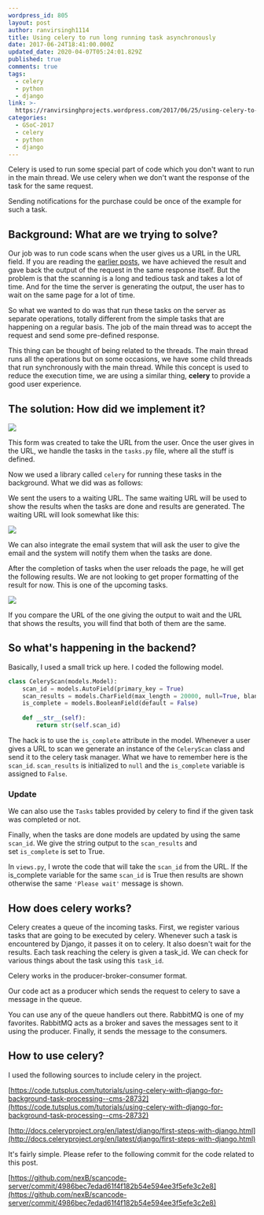 ```yaml
---
wordpress_id: 805
layout: post
author: ranvirsingh1114
title: Using celery to run long running task asynchronously
date: 2017-06-24T18:41:00.000Z
updated_date: 2020-04-07T05:24:01.829Z
published: true
comments: true
tags:
  - celery
  - python
  - django
link: >-
  https://ranvirsinghprojects.wordpress.com/2017/06/25/using-celery-to-run-long-running-task-asynchronously/
categories:
  - GSoC-2017
  - celery
  - python
  - django
---
```


Celery is used to run some special part of code which you don't want to run in the main thread. We use celery when we don't want the response of the task for the same request.

Sending notifications for the purchase could be once of the example for such a task.

## Background: What are we trying to solve?

Our job was to run code scans when the user gives us a URL in the URL field. If you are reading the [earlier posts](https://ranvir.xyz/blog/categories/#GSoC-2017), we have achieved the result and gave back the output of the request in the same response itself. But the problem is that the scanning is a long and tedious task and takes a lot of time. And for the time the server is generating the output, the user has to wait on the same page for a lot of time.

So what we wanted to do was that run these tasks on the server as separate operations, totally different from the simple tasks that are happening on a regular basis. The job of the main thread was to accept the request and send some pre-defined response.

This thing can be thought of being related to the threads. The main thread runs all the operations but on some occasions, we have some child threads that run synchronously with the main thread. While this concept is used to reduce the execution time, we are using a similar thing, **celery** to provide a good user experience.

## The solution: How did we implement it?

![](http://imgur.com/VXGTlPCl.png)

This form was created to take the URL from the user. Once the user gives in the URL, we handle the tasks in the `tasks.py` file, where all the stuff is defined.

Now we used a library called `celery` for running these tasks in the background. What we did was as follows:

We sent the users to a waiting URL. The same waiting URL will be used to show the results when the tasks are done and results are generated. The waiting URL will look somewhat like this:

![](http://imgur.com/im9Nufel.png)

We can also integrate the email system that will ask the user to give the email and the system will notify them when the tasks are done.

After the completion of tasks when the user reloads the page, he will get the following results. We are not looking to get proper formatting of the result for now. This is one of the upcoming tasks.

![](http://imgur.com/gLOyyEsl.png)

If you compare the URL of the one giving the output to wait and the URL that shows the results, you will find that both of them are the same.

## So what's happening in the backend?

Basically, I used a small trick up here. I coded the following model.

    
```python
class CeleryScan(models.Model):
    scan_id = models.AutoField(primary_key = True)
    scan_results = models.CharField(max_length = 20000, null=True, blank=True)
    is_complete = models.BooleanField(default = False)
    
    def __str__(self):
        return str(self.scan_id)
```


The hack is to use the `is_complete` attribute in the model. Whenever a user gives a URL to scan we generate an instance of the `CeleryScan` class and send it to the celery task manager. What we have to remember here is the `scan_id`. `scan_results` is initialized to `null` and the `is_complete` variable is assigned to `False`.

### Update

We can also use the `Tasks` tables provided by celery to find if the given task was completed or not.

Finally, when the tasks are done models are updated by using the same `scan_id`. We give the string output to the `scan_results` and set `is_complete` is set to True.

In `views.py`, I wrote the code that will take the `scan_id` from the URL. If the is_complete variable for the same `scan_id` is True then results are shown otherwise the same `'Please wait'` message is shown.

## How does celery works?

Celery creates a queue of the incoming tasks. First, we register various tasks that are going to be executed by celery. Whenever such a task is encountered by Django, it passes it on to celery. It also doesn't wait for the results. Each task reaching the celery is given a task_id. We can check for various things about the task using this `task_id`.

Celery works in the producer-broker-consumer format.

Our code act as a producer which sends the request to celery to save a message in the queue.

You can use any of the queue handlers out there. RabbitMQ is one of my favorites. RabbitMQ acts as a broker and saves the messages sent to it using the producer. Finally, it sends the message to the consumers.

## How to use celery?

I used the following sources to include celery in the project.

[https://code.tutsplus.com/tutorials/using-celery-with-django-for-background-task-processing--cms-28732](https://code.tutsplus.com/tutorials/using-celery-with-django-for-background-task-processing--cms-28732)

[http://docs.celeryproject.org/en/latest/django/first-steps-with-django.html](http://docs.celeryproject.org/en/latest/django/first-steps-with-django.html)

It's fairly simple. Please refer to the following commit for the code related to this post.

[https://github.com/nexB/scancode-server/commit/4986bec7edad61f4f182b54e594ee3f5efe3c2e8](https://github.com/nexB/scancode-server/commit/4986bec7edad61f4f182b54e594ee3f5efe3c2e8)
